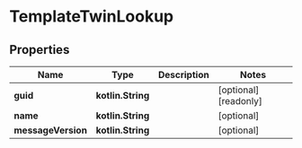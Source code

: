 
# TemplateTwinLookup

## Properties
Name | Type | Description | Notes
------------ | ------------- | ------------- | -------------
**guid** | **kotlin.String** |  |  [optional] [readonly]
**name** | **kotlin.String** |  |  [optional]
**messageVersion** | **kotlin.String** |  |  [optional]



